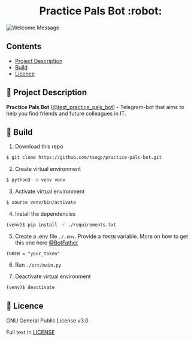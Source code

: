 <h1 align="center"> Practice Pals Bot :robot:</h1>

![Welcome Message](https://i.imgur.com/DurjTwK)

## Contents

* [Project Description](#chapter-0)
* [Build](#chapter-1)
* [Licence](#chapter-5)

<a id="chapter-0"></a>

## :page_facing_up: Project Description

**Practice Pals Bot** ([@test_practice_pals_bot](https://t.me/test_practice_pals_bot)) - Telegram-bot
that aims to help you find friends and future colleagues in IT.


<a id="chapter-1"></a>

## :hammer: Build

1. Download this repo
```bash
$ git clone https://github.com/tsogp/practice-pals-bot.git
````

2. Create virtual environment

```bash
$ python3 -m venv venv
```

3. Activate virtual environment

```bash
$ source venv/bin/activate
```

4. Install the dependencies

```bash
(venv)$ pip install -r ./requirements.txt
```

5. Create a .env file `./.env`. Provide a `TOKEN` variable. More on how to get this one here
   [@BotFather](https://t.me/botfather)

```text
TOKEN = "your_token"
```

6. Run `./src/main.py`

7. Deactivate virtual environment

```bash
(venv)$ deactivate
```

<a id="chapter-3"></a>

## :open_hands: Licence

GNU General Public License v3.0

Full text in [LICENSE](LICENSE)

